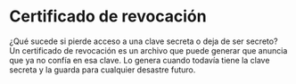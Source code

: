 [Title]: # (Certificado de revocación)
[Order]: # (97)

# Certificado de revocación 

¿Qué sucede si pierde acceso a una clave secreta o deja de ser secreto? Un certificado de revocación es un archivo que puede generar que anuncia que ya no confía en esa clave. Lo genera cuando todavía tiene la clave secreta y la guarda para cualquier desastre futuro.